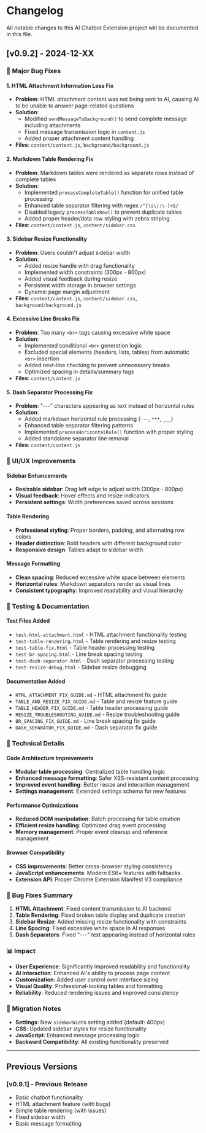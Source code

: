 # Changelog

All notable changes to this AI Chatbot Extension project will be documented in this file.

## [v0.9.2] - 2024-12-XX

### 🔧 Major Bug Fixes

#### 1. HTML Attachment Information Loss Fix
- **Problem**: HTML attachment content was not being sent to AI, causing AI to be unable to answer page-related questions
- **Solution**: 
  - Modified `sendMessageToBackground()` to send complete message including attachments
  - Fixed message transmission logic in `content.js`
  - Added proper attachment content handling
- **Files**: `content/content.js`, `background/background.js`

#### 2. Markdown Table Rendering Fix
- **Problem**: Markdown tables were rendered as separate rows instead of complete tables
- **Solution**:
  - Implemented `processCompleteTable()` function for unified table processing
  - Enhanced table separator filtering with regex `/^[\s\|:\-]+$/`
  - Disabled legacy `processTableRow()` to prevent duplicate tables
  - Added proper header/data row styling with zebra striping
- **Files**: `content/content.js`, `content/sidebar.css`

#### 3. Sidebar Resize Functionality
- **Problem**: Users couldn't adjust sidebar width
- **Solution**:
  - Added resize handle with drag functionality
  - Implemented width constraints (300px - 800px)
  - Added visual feedback during resize
  - Persistent width storage in browser settings
  - Dynamic page margin adjustment
- **Files**: `content/content.js`, `content/sidebar.css`, `background/background.js`

#### 4. Excessive Line Breaks Fix
- **Problem**: Too many `<br>` tags causing excessive white space
- **Solution**:
  - Implemented conditional `<br>` generation logic
  - Excluded special elements (headers, lists, tables) from automatic `<br>` insertion
  - Added next-line checking to prevent unnecessary breaks
  - Optimized spacing in details/summary tags
- **Files**: `content/content.js`

#### 5. Dash Separator Processing Fix
- **Problem**: "---" characters appearing as text instead of horizontal rules
- **Solution**:
  - Added markdown horizontal rule processing (`---`, `***`, `___`)
  - Enhanced table separator filtering patterns
  - Implemented `processHorizontalRule()` function with proper styling
  - Added standalone separator line removal
- **Files**: `content/content.js`

### 🎨 UI/UX Improvements

#### Sidebar Enhancements
- **Resizable sidebar**: Drag left edge to adjust width (300px - 800px)
- **Visual feedback**: Hover effects and resize indicators
- **Persistent settings**: Width preferences saved across sessions

#### Table Rendering
- **Professional styling**: Proper borders, padding, and alternating row colors
- **Header distinction**: Bold headers with different background color
- **Responsive design**: Tables adapt to sidebar width

#### Message Formatting
- **Clean spacing**: Reduced excessive white space between elements
- **Horizontal rules**: Markdown separators render as visual lines
- **Consistent typography**: Improved readability and visual hierarchy

### 🧪 Testing & Documentation

#### Test Files Added
- `test-html-attachment.html` - HTML attachment functionality testing
- `test-table-rendering.html` - Table rendering and resize testing  
- `test-table-fix.html` - Table header processing testing
- `test-br-spacing.html` - Line break spacing testing
- `test-dash-separator.html` - Dash separator processing testing
- `test-resize-debug.html` - Sidebar resize debugging

#### Documentation Added
- `HTML_ATTACHMENT_FIX_GUIDE.md` - HTML attachment fix guide
- `TABLE_AND_RESIZE_FIX_GUIDE.md` - Table and resize feature guide
- `TABLE_HEADER_FIX_GUIDE.md` - Table header processing guide
- `RESIZE_TROUBLESHOOTING_GUIDE.md` - Resize troubleshooting guide
- `BR_SPACING_FIX_GUIDE.md` - Line break spacing fix guide
- `DASH_SEPARATOR_FIX_GUIDE.md` - Dash separator fix guide

### 🔧 Technical Details

#### Code Architecture Improvements
- **Modular table processing**: Centralized table handling logic
- **Enhanced message formatting**: Safer XSS-resistant content processing
- **Improved event handling**: Better resize and interaction management
- **Settings management**: Extended settings schema for new features

#### Performance Optimizations
- **Reduced DOM manipulation**: Batch processing for table creation
- **Efficient resize handling**: Optimized drag event processing
- **Memory management**: Proper event cleanup and reference management

#### Browser Compatibility
- **CSS improvements**: Better cross-browser styling consistency
- **JavaScript enhancements**: Modern ES6+ features with fallbacks
- **Extension API**: Proper Chrome Extension Manifest V3 compliance

### 🐛 Bug Fixes Summary

1. **HTML Attachment**: Fixed content transmission to AI backend
2. **Table Rendering**: Fixed broken table display and duplicate creation
3. **Sidebar Resize**: Added missing resize functionality with constraints
4. **Line Spacing**: Fixed excessive white space in AI responses
5. **Dash Separators**: Fixed "---" text appearing instead of horizontal rules

### 📊 Impact

- **User Experience**: Significantly improved readability and functionality
- **AI Interaction**: Enhanced AI's ability to process page content
- **Customization**: Added user control over interface sizing
- **Visual Quality**: Professional-looking tables and formatting
- **Reliability**: Reduced rendering issues and improved consistency

### 🔄 Migration Notes

- **Settings**: New `sidebarWidth` setting added (default: 400px)
- **CSS**: Updated sidebar styles for resize functionality
- **JavaScript**: Enhanced message processing logic
- **Backward Compatibility**: All existing functionality preserved

---

## Previous Versions

### [v0.9.1] - Previous Release
- Basic chatbot functionality
- HTML attachment feature (with bugs)
- Simple table rendering (with issues)
- Fixed sidebar width
- Basic message formatting